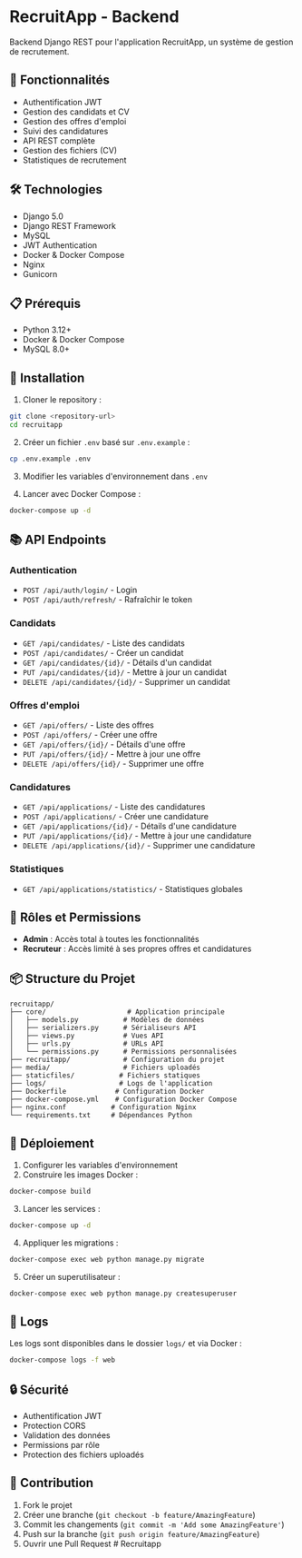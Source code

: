 # RecruitApp - Backend

Backend Django REST pour l'application RecruitApp, un système de gestion de recrutement.

## 🚀 Fonctionnalités

- Authentification JWT
- Gestion des candidats et CV
- Gestion des offres d'emploi
- Suivi des candidatures
- API REST complète
- Gestion des fichiers (CV)
- Statistiques de recrutement

## 🛠️ Technologies

- Django 5.0
- Django REST Framework
- MySQL
- JWT Authentication
- Docker & Docker Compose
- Nginx
- Gunicorn

## 📋 Prérequis

- Python 3.12+
- Docker & Docker Compose
- MySQL 8.0+

## 🔧 Installation

1. Cloner le repository :
```bash
git clone <repository-url>
cd recruitapp
```

2. Créer un fichier `.env` basé sur `.env.example` :
```bash
cp .env.example .env
```

3. Modifier les variables d'environnement dans `.env`

4. Lancer avec Docker Compose :
```bash
docker-compose up -d
```

## 📚 API Endpoints

### Authentication
- `POST /api/auth/login/` - Login
- `POST /api/auth/refresh/` - Rafraîchir le token

### Candidats
- `GET /api/candidates/` - Liste des candidats
- `POST /api/candidates/` - Créer un candidat
- `GET /api/candidates/{id}/` - Détails d'un candidat
- `PUT /api/candidates/{id}/` - Mettre à jour un candidat
- `DELETE /api/candidates/{id}/` - Supprimer un candidat

### Offres d'emploi
- `GET /api/offers/` - Liste des offres
- `POST /api/offers/` - Créer une offre
- `GET /api/offers/{id}/` - Détails d'une offre
- `PUT /api/offers/{id}/` - Mettre à jour une offre
- `DELETE /api/offers/{id}/` - Supprimer une offre

### Candidatures
- `GET /api/applications/` - Liste des candidatures
- `POST /api/applications/` - Créer une candidature
- `GET /api/applications/{id}/` - Détails d'une candidature
- `PUT /api/applications/{id}/` - Mettre à jour une candidature
- `DELETE /api/applications/{id}/` - Supprimer une candidature

### Statistiques
- `GET /api/applications/statistics/` - Statistiques globales

## 🔐 Rôles et Permissions

- **Admin** : Accès total à toutes les fonctionnalités
- **Recruteur** : Accès limité à ses propres offres et candidatures

## 📦 Structure du Projet

```
recruitapp/
├── core/                    # Application principale
│   ├── models.py           # Modèles de données
│   ├── serializers.py      # Sérialiseurs API
│   ├── views.py            # Vues API
│   ├── urls.py             # URLs API
│   └── permissions.py      # Permissions personnalisées
├── recruitapp/             # Configuration du projet
├── media/                  # Fichiers uploadés
├── staticfiles/           # Fichiers statiques
├── logs/                  # Logs de l'application
├── Dockerfile            # Configuration Docker
├── docker-compose.yml    # Configuration Docker Compose
├── nginx.conf           # Configuration Nginx
└── requirements.txt     # Dépendances Python
```

## 🚀 Déploiement

1. Configurer les variables d'environnement
2. Construire les images Docker :
```bash
docker-compose build
```

3. Lancer les services :
```bash
docker-compose up -d
```

4. Appliquer les migrations :
```bash
docker-compose exec web python manage.py migrate
```

5. Créer un superutilisateur :
```bash
docker-compose exec web python manage.py createsuperuser
```

## 📝 Logs

Les logs sont disponibles dans le dossier `logs/` et via Docker :
```bash
docker-compose logs -f web
```

## 🔒 Sécurité

- Authentification JWT
- Protection CORS
- Validation des données
- Permissions par rôle
- Protection des fichiers uploadés

## 🤝 Contribution

1. Fork le projet
2. Créer une branche (`git checkout -b feature/AmazingFeature`)
3. Commit les changements (`git commit -m 'Add some AmazingFeature'`)
4. Push sur la branche (`git push origin feature/AmazingFeature`)
5. Ouvrir une Pull Request # Recruitapp

